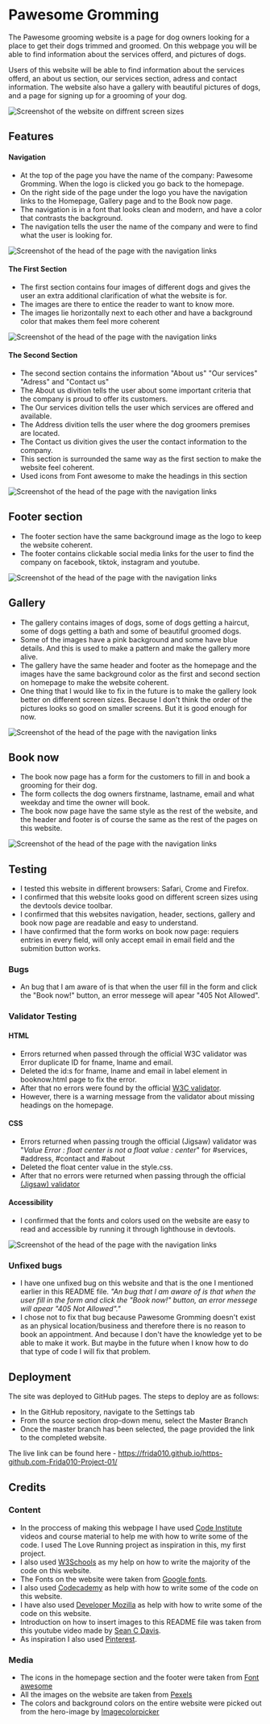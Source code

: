 

# Pawesome Gromming

The Pawesome grooming website is a page for dog owners looking for a place to get their dogs trimmed and groomed. 
On this webpage you will be able to find information about the services offerd, and pictures of dogs. 

Users of this website will be able to find information about the services offerd, an about us section, our services section, adress and contact information. 
The website also have a gallery with beautiful pictures of dogs, and a page for signing up for a grooming of your dog. 





![Screenshot of the website on diffrent screen sizes](https://user-images.githubusercontent.com/129947589/240224368-f3df4d6c-56c3-4511-86f6-7504b14fc42b.png)


## Features

#### Navigation
- At the top of the page you have the name of the company: Pawesome Gromming. When the logo is clicked you go back to the homepage.  
- On the right side of the page under the logo you have the navigation links to the Homepage, Gallery page and to the Book now page.
- The navigation is in a font that looks clean and modern, and have a color that contrasts the background. 
- The navigation tells the user the name of the company and were to find what the user is looking for. 




![Screenshot of the head of the page with the navigation links](https://user-images.githubusercontent.com/129947589/240234347-cce2a09d-5ead-4da6-b04f-ab8b63c1c9e8.png)
#### The First Section

- The first section contains four images of different dogs and gives the user an extra additional clarification of what the website is for. 
- The images are there to entice the reader to want to know more.
- The images lie horizontally next to each other and have a background color that makes them feel more coherent 


![Screenshot of the head of the page with the navigation links](https://user-images.githubusercontent.com/129947589/240246270-81552f50-e2fc-4462-80d7-0d371ac00f3c.png)
#### The Second Section

- The second section contains the information "About us" "Our services" "Adress" and "Contact us"
- The About us divition tells the user about some important criteria that the company is proud to offer its customers. 
- The Our services divition tells the user which services are offered and available.
- The Address divition tells the user where the dog groomers premises are located. 
- The Contact us divition gives the user the contact information to the company. 
- This section is surrounded the same way as the first section to make the website feel coherent. 
- Used icons from Font awesome to make the headings in this section  


![Screenshot of the head of the page with the navigation links](https://user-images.githubusercontent.com/129947589/240256588-26c75357-d96e-4ec0-a9c2-1dd2c5d8ec70.png)
## Footer section
- The footer section have the same background image as the logo to keep the website coherent. 
-  The footer contains clickable social media links for the user to find the company on facebook, tiktok, instagram and youtube. 


![Screenshot of the head of the page with the navigation links](https://user-images.githubusercontent.com/129947589/240261458-9d13d883-7322-46eb-9b51-2b1f057c25aa.png)
## Gallery

- The gallery contains images of dogs, some of dogs getting a haircut, some of dogs getting a bath and some of beautiful groomed dogs. 
- Some of the images have a pink background and some have blue details. And this is used to make a pattern and make the gallery more alive. 
- The gallery have the same header and footer as the homepage and the images have the same background color as the first and second section on homepage to make the website coherent. 
- One thing that I would like to fix in the future is to make the gallery look better on different screen sizes. Because I don't think the order of the pictures looks so good on smaller screens. But it is good enough for now. 


![Screenshot of the head of the page with the navigation links](https://user-images.githubusercontent.com/129947589/240269693-36cef54c-5cd5-41b2-a9d4-5b0d8c9203b8.png)
## Book now 

- The book now page has a form for the customers to fill in and book a grooming for their dog. 
- The form collects the dog owners firstname, lastname, email and what weekday and time the owner will book. 
- The book now page have the same style as the rest of the website, and the header and footer is of course the same as the rest of the pages on this website. 


![Screenshot of the head of the page with the navigation links](https://user-images.githubusercontent.com/129947589/240274004-5516d0f9-03ee-46d7-8c38-5522d47fef1e.png)
## Testing
- I tested this website in different browsers: Safari, Crome and Firefox.
- I confirmed that this website looks good on different screen sizes using the devtools device toolbar. 
- I confirmed that this websites navigation, header, sections, gallery and book now page are readable and easy to understand.  
- I have confirmed that the form works on book now page: requiers entries in every field, will only accept email in email field and the submition button works. 

### Bugs
- An bug that I am aware of is that when the user fill in the form and click the "Book now!" button, an error messege will apear "405 Not Allowed". 

### Validator Testing

#### HTML
- Errors returned when passed through the official W3C validator was Error duplicate ID for fname, lname and email.  
- Deleted the id:s for fname, lname and email in label element in booknow.html page to fix the error. 
- After that no errors were found by the official [W3C validator](https://validator.w3.org/nu/?doc=https%3A%2F%2Ffrida010.github.io%2Fhttps-github.com-Frida010-Project-01%2F). 
- However, there is a warning message from the validator about missing headings on the homepage. 

#### CSS
- Errors returned when passing trough the official (Jigsaw) validator was "_Value Error : float center is not a float value : center_" for #services, #address, #contact and #about
- Deleted the float center value in the style.css. 
- After that no errors were returned when passing through the official [(Jigsaw) validator](https://jigsaw.w3.org/css-validator/validator?uri=https%3A%2F%2F8000-frida010-https-githubco-u98cxrzf2k.us2.codeanyapp.com%2F&profile=css3svg&usermedium=all&warning=1&vextwarning=&lang=en)

#### Accessibility
- I confirmed that the fonts and colors used on the website are easy to read and accessible by running it through lighthouse in devtools. 


![Screenshot of the head of the page with the navigation links](https://user-images.githubusercontent.com/129947589/240354381-66ecd364-a9df-4332-87c1-25fac1a7c561.png)

### Unfixed bugs

- I have one unfixed bug on this website and that is the one I mentioned earlier in this README file. _"An bug that I am aware of is that when the user fill in the form and click the "Book now!" button, an error messege will apear "405 Not Allowed"."_
- I chose not to fix that bug because Pawesome Gromming doesn't exist as an physical location/business and therefore there is no reason to book an appointment. And because I don't have the knowledge yet to be able to make it work. But maybe in the future when I know how to do that type of code I will fix that problem. 

## Deployment

The site was deployed to GitHub pages. The steps to deploy are as follows:
- In the GitHub repository, navigate to the Settings tab
- From the source section drop-down menu, select the Master Branch
- Once the master branch has been selected, the page provided the link to the completed website.

The live link can be found here - https://frida010.github.io/https-github.com-Frida010-Project-01/

## Credits


### Content
- In the proccess of making this webpage I have used [Code Institute](https://codeinstitute.net/) videos and course material to help me with how to write some of the code. I used The Love Running project as inspiration in this, my first project. 
- I also used [W3Schools](https://www.w3schools.com/) as my help on how to write the majority of the code on this website. 
- The Fonts on the website were taken from [Google fonts](https://fonts.google.com/).
- I also used [Codecademy](https://www.codecademy.com/) as help with how to write some of the code on this website. 
- I have also used [Developer Mozilla](https://developer.mozilla.org/en-US/) as help with how to write some of the code on this website. 
- Introduction on how to insert images to this README file was taken from this youtube video made by [Sean C Davis](https://www.youtube.com/watch?v=Ljj1wGFJqPY&ab_channel=SeanCDavis).
- As inspiration I also used [Pinterest](https://www.pinterest.com/). 

### Media
- The icons in the homepage section and the footer were taken from [Font awesome](https://fontawesome.com/)
- All the images on the website are taken from [Pexels](https://www.pexels.com/)
- The colors and background colors on the entire website were picked out from the hero-image by [Imagecolorpicker](https://imagecolorpicker.com/) 

